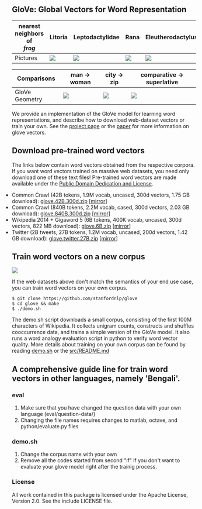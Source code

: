## GloVe: Global Vectors for Word Representation


| nearest neighbors of <br/> <em>frog</em> | Litoria             |  Leptodactylidae | Rana | Eleutherodactylus |
| --- | ------------------------------- | ------------------- | ---------------- | ------------------- |
| Pictures | <img src="https://nlp.stanford.edu/projects/glove/images/litoria.jpg"></img> | <img src="https://nlp.stanford.edu/projects/glove/images/leptodactylidae.jpg"></img> | <img src="https://nlp.stanford.edu/projects/glove/images/rana.jpg"></img> | <img src="https://nlp.stanford.edu/projects/glove/images/eleutherodactylus.jpg"></img> |

| Comparisons | man -> woman             |  city -> zip | comparative -> superlative |
| --- | ------------------------|-------------------------|-------------------------|
| GloVe Geometry | <img src="https://nlp.stanford.edu/projects/glove/images/man_woman_small.jpg"></img>  | <img src="https://nlp.stanford.edu/projects/glove/images/city_zip_small.jpg"></img> | <img src="https://nlp.stanford.edu/projects/glove/images/comparative_superlative_small.jpg"></img> |

We provide an implementation of the GloVe model for learning word representations, and describe how to download web-dataset vectors or train your own. See the [project page](https://nlp.stanford.edu/projects/glove/) or the [paper](https://nlp.stanford.edu/pubs/glove.pdf) for more information on glove vectors.

## Download pre-trained word vectors
The links below contain word vectors obtained from the respective corpora. If you want word vectors trained on massive web datasets, you need only download one of these text files! Pre-trained word vectors are made available under the <a href="https://opendatacommons.org/licenses/pddl/">Public Domain Dedication and License</a>.
<div class="entry">
<ul style="padding-left:0px; margin-top:0px; margin-bottom:0px">
  <li> Common Crawl (42B tokens, 1.9M vocab, uncased, 300d vectors, 1.75 GB download): <a href="https://huggingface.co/stanfordnlp/glove/resolve/main/glove.42B.300d.zip">glove.42B.300d.zip</a> [<a href="https://nlp.stanford.edu/data/wordvecs/glove.42B.300d.zip">mirror</a>] </li>
  <li> Common Crawl (840B tokens, 2.2M vocab, cased, 300d vectors, 2.03 GB download): <a href="https://huggingface.co/stanfordnlp/glove/resolve/main/glove.840B.300d.zip">glove.840B.300d.zip</a> [<a href="https://nlp.stanford.edu/data/wordvecs/glove.840B.300d.zip">mirror</a>] </li>
  <li> Wikipedia 2014 + Gigaword 5 (6B tokens, 400K vocab, uncased, 300d vectors, 822 MB download): <a href="https://huggingface.co/stanfordnlp/glove/resolve/main/glove.6B.zip">glove.6B.zip</a> [<a href="https://nlp.stanford.edu/data/wordvecs/glove.6B.zip">mirror</a>] </li>
  <li> Twitter (2B tweets, 27B tokens, 1.2M vocab, uncased, 200d vectors, 1.42 GB download): <a href="https://huggingface.co/stanfordnlp/glove/resolve/main/glove.twitter.27B.zip">glove.twitter.27B.zip</a> [<a href="https://nlp.stanford.edu/data/wordvecs/glove.twitter.27B.zip">mirror</a>] </li>
</ul>
</div>

## Train word vectors on a new corpus

<img src="https://travis-ci.org/stanfordnlp/GloVe.svg?branch=master"></img>

If the web datasets above don't match the semantics of your end use case, you can train word vectors on your own corpus.

    $ git clone https://github.com/stanfordnlp/glove
    $ cd glove && make
    $ ./demo.sh

The demo.sh script downloads a small corpus, consisting of the first 100M characters of Wikipedia. It collects unigram counts, constructs and shuffles cooccurrence data, and trains a simple version of the GloVe model. It also runs a word analogy evaluation script in python to verify word vector quality. More details about training on your own corpus can be found by reading [demo.sh](https://github.com/stanfordnlp/GloVe/blob/master/demo.sh) or the [src/README.md](https://github.com/stanfordnlp/GloVe/tree/master/src)


## A comprehensive guide line for train word vectors in other languages, namely 'Bengali'.

### eval
  1. Make sure that you have changed the question data with your own language (eval/question-data/)
  3. Changing the file names requires changes to matlab, octave, and python/evaluate.py files
 
### demo.sh
  1. Change the corpus name with your own 
  2. Remove all the codes started from second "if" if you don't want to evaluate your glove model right after 
     the trainig process.



### License
All work contained in this package is licensed under the Apache License, Version 2.0. See the include LICENSE file.
